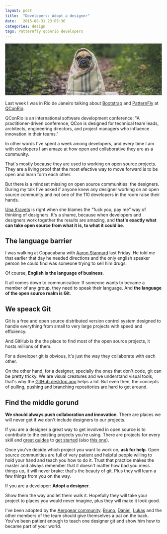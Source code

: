 ```yaml
---
layout: post
title:  "Developers: Adopt a designer"
date:   2015-08-31 23:05:36
categories: design
tags: Patternfly qconrio developers
---
```



![Adopt a deisgner](/img/adopt/adopt.jpg)


Last week I was in Rio de Janeiro talking about [Bootstrap](http://getbootstrap.com) and [PatternFly](https://www.patternfly.org) at [QConRio](http://qconrio.com).

QConRio is an international software development conference: "A practitioner-driven conference, QCon is designed for technical team leads, architects, engineering directors, and project managers who influence innovation in their teams."

In other words I've spent a week among developers, and every time I am with developers I am amaze at how open and collaborative they are as a community.

That's mostly because they are used to working on open source projects. They are a living proof that the most efective way to move forward is to be open and learn form each other.

But there is a mindset missing on open source communities: the designers. During my talk I've asked if anyone knew any designer working on an open source community and not one of the 110 developers in the room raise their hands.

[Una Kravets](https://youtu.be/8qfU1TIoeF4) is right when she blames the "fuck you, pay me" way of thinking of designers. It's a shame, because when developers and designers work together the results are amazing, and **that's exactly what can take open source from what it is, to what it could be**.


## The language barrier

I was walking at Copacabana with [Aaron Stannard](https://twitter.com/Aaronontheweb) last Friday. He told me that earlier that day he needed directions and the only english speaker person he could find was someone trying to sell him drugs.

Of course, **English is the language of business**.

It all comes down to communication: If someone wants to became a member of any group, they need to speak their language. And **the language of the open source realm is Git**.


## We speack Git

Git is a free and open source distributed version control system designed to handle everything from small to very large projects with speed and efficiency.

And GitHub is the the place to find most of the open source projects, it hosts millions of them.

For a developer git is obvious, it's just the way they collaborate with each other.

On the other hand, for a designer, specially the ones that don't code, git can be pretty tricky. We are visual creatures and we understand visual tools, that's why the [GitHub desktop app](https://desktop.github.com/) helps a lot. But even then, the concepts of pulling, pushing and branching repositories are hard to get around.

## Find the middle gorund

**We should always push collaboration and innovation**. There are places we will never get if we don't include designers to our projects.

If you are a designer a great way to get involved in open source is to contribute to the existing projects you’re using. There are projects for every skill and [great guides](https://24ways.org/2014/why-you-should-design-for-open-source/) to [get started](http://blog.teamtreehouse.com/getting-involved-open-source-projects) (also [this one](http://opendesign.foundation/articles/how-designers-can-contribute-to-open-source-projects/)).

Once you've decide which project you want to work on, **ask for help**. Open source communities are full of very patient and helpful people willing to hold your hand and teach you how to do it. Trust that practice makes the master and always remember that it doesn't matter how bad you mess things up, it will never brake: that's the beauty of git. Plus they will learn a few things from you on the way.

If you are a developer: **Adopt a designer**. 

Show them the way and let them walk it. Hopefully they will take your project to places you would never imagine, plus they will make it look good.

I've been adopted by the [Aerogear community](https://aerogear.org/). [Bruno](https://twitter.com/abstractj), [Daniel](https://twitter.com/passos), [Lukas](https://twitter.com/lfryc) and the other members of the team should give themselves a pat on the back. You've been patient enough to teach one designer git and show him how to became part of your world.




